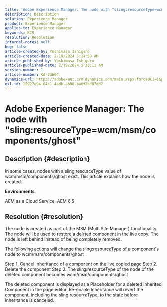 ```yaml
---
title: 'Adobe Experience Manager: The node with "sling:resourceType=wcm/msm/components/ghost"'
description: Description
solution: Experience Manager
product: Experience Manager
applies-to: Experience Manager
keywords: KCS
resolution: Resolution
internal-notes: null
bug: false
article-created-by: Yoshimasa Ishiguro
article-created-date: 2/19/2024 5:24:50 AM
article-published-by: Yoshimasa Ishiguro
article-published-date: 2/19/2024 5:33:11 AM
version-number: 1
article-number: KA-23664
dynamics-url: https://adobe-ent.crm.dynamics.com/main.aspx?forceUCI=1&pagetype=entityrecord&etn=knowledgearticle&id=e3f2f62d-e7ce-ee11-9079-6045bd0065b6
exl-id: 12927e94-04e1-4adb-8b86-ba692bd87dd2
---
```

# Adobe Experience Manager: The node with "sling:resourceType=wcm/msm/components/ghost"

## Description {#description}


In some cases, nodes with a sling:resourceType value of wcm/msm/components/ghost exist. This article explains how the node is created.

<b>Environments</b>

AEM as a Cloud Service, AEM 6.5


## Resolution {#resolution}


The node is created as part of the MSM (Multi Site Manager) functionality. The node will be used to restore a deleted component in the live copy. The node is left behind instead of being completely removed.

The following actions will change the sling:resourceType of a component's node to wcm/msm/components/ghost:

Step 1. Cancel Inheritance of a component on the live copied page
Step 2. Delete the component
Step 3. The sling:resourceType of the node of the deleted component becomes wcm/msm/components/ghost

The deleted component is displayed as a Placeholder for a deleted inherited Component in the page editor. Re-enable Inheritance will revert the component, including the sling:resourceType, to the state before inheritance is canceled.
